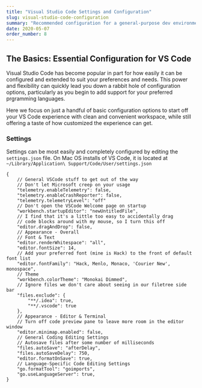 ```yaml
---
title: "Visual Studio Code Settings and Configuration"
slug: visual-studio-code-configuration
summary: "Recommended configuration for a general-purpose dev environment in VS Code"
date: 2020-05-07
order_number: 8
---
```


## The Basics: Essential Configuration for VS Code

Visual Studio Code has become popular in part for how easily it can be configured and extended to suit your preferences and needs. This power and flexibility can quickly lead you down a rabbit hole of configuration options, particularly as you begin to add support for your preferred prgramming languages.

Here we focus on just a handful of basic configuration options to start off your VS Code experience with clean and convenient workspace, while still offering a taste of how customized the experience can get.

### Settings

Settings can be most easily and completely configured by editing the `settings.json` file. On Mac OS installs of VS Code, it is located at `~/Library/Application\ Support/Code/User/settings.json`

```text
{
    // General VSCode stuff to get out of the way
    // Don't let Microsoft creep on your usage
    "telemetry.enableTelemetry": false,
    "telemetry.enableCrashReporter": false,
    "telemetry.telemetryLevel": "off"
    // Don't open the VSCode Welcome page on startup
    "workbench.startupEditor": "newUntitledFile",
    // I find that it's a little too easy to accidentally drag
    // code blocks around with my mouse, so I turn this off
    "editor.dragAndDrop": false,
    // Appearance - Overall
    // Font & Text
    "editor.renderWhitespace": "all",
    "editor.fontSize": 14,
    // Add your preferred font (mine is Hack) to the front of default font list
    "editor.fontFamily": "Hack, Menlo, Monaco, 'Courier New', monospace",
    // Theme
    "workbench.colorTheme": "Monokai Dimmed",
    // Ignore files we don't care about seeing in our filetree side bar
    "files.exclude": {
        "**/.idea": true,
        "**/.vscode": true
    },
    // Appearance - Editor & Terminal
    // Turn off code preview pane to leave more room in the editor window
    "editor.minimap.enabled": false,
    // General Coding Editing Settings
    // Autosave files after some number of milliseconds
    "files.autoSave": "afterDelay",
    "files.autoSaveDelay": 750,
    "editor.formatOnSave": true,
    // Language-Specific Code Editing Settings
    "go.formatTool": "goimports",
    "go.useLanguageServer": true,
}
```